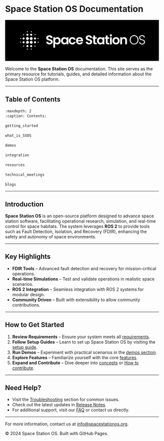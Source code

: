 
# Space Station OS Documentation


![Space Station OS Logo](assets/logo/SSOS_LogoMark_TextSide_White_BGBlack.png)


Welcome to the **Space Station OS** documentation. This site serves as the primary resource for tutorials, guides, and detailed information about the Space Station OS platform.

---

## Table of Contents

```{toctree}
:maxdepth: 2
:caption: Contents:

getting_started

what_is_SSOS

demos

integration

resources

technical_meetings

blogs

```

---

## Introduction

**Space Station OS** is an open-source platform designed to advance space station software, facilitating operational research, simulation, and real-time control for space habitats. The system leverages **ROS 2** to provide tools such as Fault Detection, Isolation, and Recovery (FDIR), enhancing the safety and autonomy of space environments.

---

## Key Highlights
- **FDIR Tools** – Advanced fault detection and recovery for mission-critical operations.
- **Real-time Simulations** – Test and validate operations in realistic space scenarios.
- **ROS 2 Integration** – Seamless integration with ROS 2 systems for modular design.
- **Community Driven** – Built with extensibility to allow community contributions.

---

## How to Get Started
1. **Review Requirements** – Ensure your system meets all [requirements](requirements.md).
2. **Follow Setup Guides** – Learn to set up Space Station OS by visiting the [setup guide](setup.md).
3. **Run Demos** – Experiment with practical scenarios in the [demos section](demos.md).
4. **Explore Features** – Familiarize yourself with the core [features](features.md).
5. **Expand and Contribute** – Dive deeper into [concepts](concepts.md) or [How to contribute](how_to_contribute.md).

---

## Need Help?
- Visit the [Troubleshooting](troubleshooting.md) section for common issues.
- Check out the latest updates in [Release Notes](release_notes.md).
- For additional support, visit our [FAQ](faq.md) or contact us directly.

---

For more information, contact us at [info@spacestationos.org](mailto:info@spacestationos.org).

© 2024 Space Station OS. Built with GitHub Pages.
